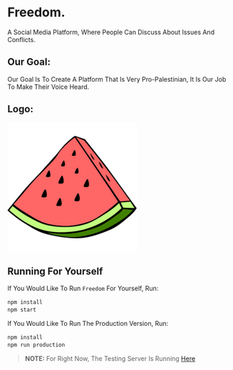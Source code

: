 # Freedom.

A Social Media Platform, Where People Can Discuss About Issues And Conflicts.

## Our Goal:

Our Goal Is To Create A Platform That Is Very Pro-Palestinian, It Is Our Job To Make Their Voice Heard.

## Logo:

![Palestine Watermelon Symbol](./frontend/images/watermelon.png)

## Running For Yourself

If You Would Like To Run `Freedom` For Yourself, Run:

```sh
npm install
npm start
```

If You Would Like To Run The Production Version, Run:

```sh
npm install
npm run production
```

> **NOTE:** For Right Now, The Testing Server Is Running [Here](https://freedom.thebotlynoob.repl.co)
